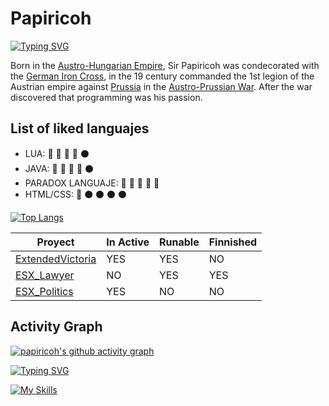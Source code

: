 # Papiricoh
[![Typing SVG](https://readme-typing-svg.demolab.com/?lines=Multiplatform+Software+Developer;Paradox+Games;FiveM+Servers)](https://git.io/typing-svg)

Born in the [Austro-Hungarian Empire](https://en.wikipedia.org/wiki/Austria-Hungary), Sir Papiricoh was condecorated with the [German Iron Cross](https://en.wikipedia.org/wiki/Iron_Cross), in the 19 century commanded the 1st legion of the Austrian empire against [Prussia](https://en.wikipedia.org/wiki/Prussia) in the [Austro-Prussian War](https://en.wikipedia.org/wiki/Austro-Prussian_War). After the war discovered that programming was his passion.

## List of liked languajes

- LUA: 🔘 🔘 🔘 🔘 ⚫️
- JAVA: 🔘 🔘 🔘 🔘 ⚫️
- PARADOX LANGUAJE: 🔘 🔘 🔘 🔘 🔘
- HTML/CSS: 🔘 ⚫️ ⚫️ ⚫️ ⚫️

[![Top Langs](https://github-readme-stats.vercel.app/api/top-langs/?username=papiricoh&layout=compact&theme=synthwave)](https://github.com/papiricoh/github-readme-stats)

| Proyect     | In Active | Runable | Finnished |
| ---      | ---       | --- | ---|
| [ExtendedVictoria](https://github.com/papiricoh/extendedTimeline) | YES | YES | NO |
| [ESX_Lawyer](https://github.com/papiricoh/esx_lawyer) | NO | YES | YES |
| [ESX_Politics](esx_politics) | YES | NO | NO |

## Activity Graph
[![papiricoh's github activity graph](https://activity-graph.herokuapp.com/graph?username=papiricoh&theme=merko)](https://github.com/papiricoh/github-readme-activity-graph)

[![Typing SVG](https://readme-typing-svg.demolab.com?font=Fira+Code&duration=3000&pause=200&color=27F736&width=435&lines=%2F%3Ecd+HackClient;%2FHackClient%2F%3E.%2FstartHacking.sh;%23%23%23HACKCLIENT+ACTIVATED%23%23%23)](https://git.io/typing-svg)

[![My Skills](https://skillicons.dev/icons?i=java,lua,html&perline=3)](https://skillicons.dev)

